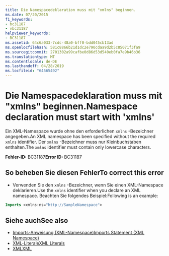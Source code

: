 ```yaml
---
title: Die Namespacedeklaration muss mit "xmlns" beginnen.
ms.date: 07/20/2015
f1_keywords:
- bc31187
- vbc31187
helpviewer_keywords:
- BC31187
ms.assetid: 64c6a033-7cdc-48a0-bff0-bdd045cb13ad
ms.openlocfilehash: 581c8866b21d1dc2e790cdaa9d2b5c85071f3fa9
ms.sourcegitcommit: 2701302a99cafbe0d86d53d540eb0fa7e9b46b36
ms.translationtype: MT
ms.contentlocale: de-DE
ms.lasthandoff: 04/28/2019
ms.locfileid: "64665492"
---
```

# <a name="namespace-declaration-must-start-with-xmlns"></a><span data-ttu-id="aa7d1-102">Die Namespacedeklaration muss mit "xmlns" beginnen.</span><span class="sxs-lookup"><span data-stu-id="aa7d1-102">Namespace declaration must start with 'xmlns'</span></span>
<span data-ttu-id="aa7d1-103">Ein XML-Namespace wurde ohne den erforderlichen `xmlns` -Bezeichner angegeben.</span><span class="sxs-lookup"><span data-stu-id="aa7d1-103">An XML namespace has been specified without the required `xmlns` identifier.</span></span> <span data-ttu-id="aa7d1-104">Der `xmlns` -Bezeichner muss nur Kleinbuchstaben enthalten.</span><span class="sxs-lookup"><span data-stu-id="aa7d1-104">The `xmlns` identifier must contain only lowercase characters.</span></span>  
  
 <span data-ttu-id="aa7d1-105">**Fehler-ID:** BC31187</span><span class="sxs-lookup"><span data-stu-id="aa7d1-105">**Error ID:** BC31187</span></span>  
  
## <a name="to-correct-this-error"></a><span data-ttu-id="aa7d1-106">So beheben Sie diesen Fehler</span><span class="sxs-lookup"><span data-stu-id="aa7d1-106">To correct this error</span></span>  
  
- <span data-ttu-id="aa7d1-107">Verwenden Sie den `xmlns` -Bezeichner, wenn Sie einen XML-Namespace deklarieren.</span><span class="sxs-lookup"><span data-stu-id="aa7d1-107">Use the `xmlns` identifier when you declare an XML namespace.</span></span> <span data-ttu-id="aa7d1-108">Beachten Sie folgendes Beispiel:</span><span class="sxs-lookup"><span data-stu-id="aa7d1-108">Following is an example:</span></span>  
  
```vb  
Imports <xmlns:ns="http://SampleNamespace">  
```  
  
## <a name="see-also"></a><span data-ttu-id="aa7d1-109">Siehe auch</span><span class="sxs-lookup"><span data-stu-id="aa7d1-109">See also</span></span>

- [<span data-ttu-id="aa7d1-110">Imports-Anweisung (XML-Namespace)</span><span class="sxs-lookup"><span data-stu-id="aa7d1-110">Imports Statement (XML Namespace)</span></span>](../../visual-basic/language-reference/statements/imports-statement-xml-namespace.md)
- [<span data-ttu-id="aa7d1-111">XML-Literale</span><span class="sxs-lookup"><span data-stu-id="aa7d1-111">XML Literals</span></span>](../../visual-basic/language-reference/xml-literals/index.md)
- [<span data-ttu-id="aa7d1-112">XML</span><span class="sxs-lookup"><span data-stu-id="aa7d1-112">XML</span></span>](../../visual-basic/programming-guide/language-features/xml/index.md)
